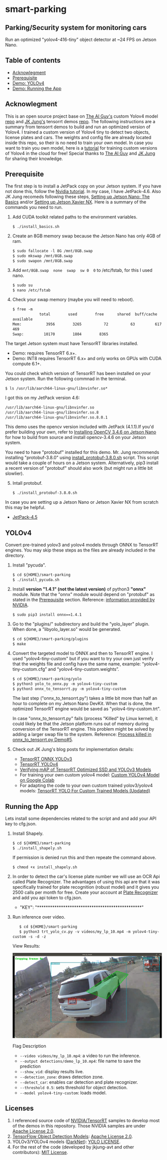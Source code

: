 # smart-parking

Parking/Security system for monitoring cars
-------------------------------------------
Run an optimized "yolov4-416-tiny" object detector at ~24 FPS on Jetson Nano.


Table of contents
-----------------
* [Acknowlegment](#acknowlegment)    
* [Prerequisite](#prerequisite)
* [Demo: YOLOv4](#yolov4)
* [Demo: Running the App](#app)

<a name="acknowlegment"></a>
Acknowlegment
------------

 This is an open source project base on [The AI Guy's](https://github.com/theAIGuysCode) custom Yolov4 model [repo](https://github.com/theAIGuysCode/YOLOv4-Cloud-Tutorial) and [JK Jung's](https://github.com/jkjung-avt) tensorrt demos [repo](https://github.com/jkjung-avt/tensorrt_demos). The following instructions are a summary from tensorrt demos to build and run an optimized version of Yolov4. I trained a custom version of Yolov4 tiny to detect two objects, license plates and cars. The weights and config file are already located inside this repo, so their is no need to train your own model. In case you want to train you own model, here is a [tutorial](https://www.youtube.com/watch?v=mmj3nxGT2YQ&t=434s&ab_channel=TheAIGuy) for training custom versions of Yolov4 in the cloud for free! Special thanks to [The AI Guy](https://github.com/theAIGuysCode) and [JK Jung](https://github.com/jkjung-avt) for sharing their knowledge.

<a name="prerequisite"></a>
Prerequisite
------------

  The first step is to install a JetPack copy on your Jetson system. If you have not done this, follow the [Nvidia tutorial](https://developer.nvidia.com/embedded/learn/get-started-jetson-nano-devkit). In my case, I have JetPack-4.6. Also JK Jung recomeds following these steps, [Setting up Jetson Nano: The Basics](https://jkjung-avt.github.io/setting-up-nano/) and/or [Setting up Jetson Xavier NX](https://jkjung-avt.github.io/setting-up-xavier-nx/). Here is a summary of the commands you need to run.

   1. Add CUDA toolkit related paths to the environment variables.

      ```shell
      $ ./install_basics.sh
      ```

   2. Create an 8GB memory swap because the Jetson Nano has only 4GB of ram. 

      ```shell
      $ sudo fallocate -l 8G /mnt/8GB.swap
      $ sudo mkswap /mnt/8GB.swap
      $ sudo swapon /mnt/8GB.swap
      ```

   3. Add `mnt/8GB.swap  none  swap  sw 0  0`   to /etc/fstab, for this I used nano.

      ```shell
      $ sudo su
      $ nano /etc/fstab
      ```

   4. Check your swap memory (maybe you will need to reboot).

      ```shell
      $ free -m
                  total        used        free      shared  buff/cache   available
      Mem:           3956        3265          72          63         617         469
      Swap:         10170        1804        8365
      ```


The target Jetson system must have TensorRT libraries installed.

* Demo: requires TensorRT 6.x+.
* Demo: INT8 requires TensorRT 6.x+ and only works on GPUs with CUDA compute 6.1+.


You could check which version of TensorRT has been installed on your Jetson system. Run the following commnad in the terminal.

   ```shell
   $ ls /usr/lib/aarch64-linux-gnu/libnvinfer.so*
   ```

   I got this on my JetPack version 4.6:

   ```shell
   /usr/lib/aarch64-linux-gnu/libnvinfer.so
   /usr/lib/aarch64-linux-gnu/libnvinfer.so.8
   /usr/lib/aarch64-linux-gnu/libnvinfer.so.8.0.1
   ```

This demo uses the opencv version included with JetPack (4.1.1).If you'd prefer building your own, refer to [Installing OpenCV 3.4.6 on Jetson Nano](https://jkjung-avt.github.io/opencv-on-nano/) for how to build from source and install opencv-3.4.6 on your Jetson system.


You need to have "protobuf" installed for this demo.  Mr. Jung recommends installing "protobuf-3.8.0" using [install_protobuf-3.8.0.sh](https://github.com/jkjung-avt/jetson_nano/blob/master/install_protobuf-3.8.0.sh) script.  This script would take a couple of hours on a Jetson system.  Alternatively, pip3 install a recent version of "protobuf" should also work (but might run a little bit slowlier).

   5. Intall protobuf.
      ```shell
      $ ./install_protobuf-3.8.0.sh
      ```

In case you are setting up a Jetson Nano or Jetson Xavier NX from scratch this may be helpful.

* [JetPack-4.5](https://jkjung-avt.github.io/jetpack-4.5/)

<a name="yolov4"></a>
YOLOv4
---------------

Convert pre-trained yolov3 and yolov4 models through ONNX to TensorRT engines. You may skip these steps as the files are already included in the directory.

1. Install "pycuda".

   ```shell
   $ cd ${HOME}/smart-parking
   $ ./install_pycuda.sh
   ```

2. Install **version "1.4.1" (not the latest version)** of python3 **"onnx"** module.  Note that the "onnx" module would depend on "protobuf" as stated in the [Prerequisite](#prerequisite) section.  Reference: [information provided by NVIDIA](https://devtalk.nvidia.com/default/topic/1052153/jetson-nano/tensorrt-backend-for-onnx-on-jetson-nano/post/5347666/#5347666).

   ```shell
   $ sudo pip3 install onnx==1.4.1
   ```

3. Go to the "plugins/" subdirectory and build the "yolo_layer" plugin.  When done, a "libyolo_layer.so" would be generated.

   ```shell
   $ cd ${HOME}/smart-parking/plugins
   $ make
   ```

4. Convert the targeted model to ONNX and then to TensorRT engine.  I used "yolov4-tiny-custom" but if you want to try your own just verify that the weights file and config have the same name, example: “yolov4-tiny-custom.cfg” and “yolov4-tiny-custom.weights”. 

   ```shell
   $ cd ${HOME}/smart-parking/yolo
   $ python3 yolo_to_onnx.py -m yolov4-tiny-custom
   $ python3 onnx_to_tensorrt.py -m yolov4-tiny-custom
   ```

   The last step ("onnx_to_tensorrt.py") takes a little bit more than half an hour to complete on my Jetson Nano DevKit.  When that is done, the optimized TensorRT engine would be saved as "yolov4-tiny-custom.trt".

   In case "onnx_to_tensorrt.py" fails (process "Killed" by Linux kernel), it could likely be that the Jetson platform runs out of memory during conversion of the TensorRT engine.  This problem might be solved by adding a larger swap file to the system.  Reference: [Process killed in onnx_to_tensorrt.py Demo#5](https://github.com/jkjung-avt/tensorrt_demos/issues/344).


5. Check out JK Jung's blog posts for implementation details:

   * [TensorRT ONNX YOLOv3](https://jkjung-avt.github.io/tensorrt-yolov3/)
   * [TensorRT YOLOv4](https://jkjung-avt.github.io/tensorrt-yolov4/)
   * [Verifying mAP of TensorRT Optimized SSD and YOLOv3 Models](https://jkjung-avt.github.io/trt-detection-map/)
   * For training your own custom yolov4 model: [Custom YOLOv4 Model on Google Colab](https://jkjung-avt.github.io/colab-yolov4/)
   * For adapting the code to your own custom trained yolov3/yolov4 models: [TensorRT YOLO For Custom Trained Models (Updated)](https://jkjung-avt.github.io/trt-yolo-custom-updated/)


<a name="app"></a>
Running the App
---------------

Lets install some dependencies related to the script and and add your API key to cfg.json. 

1. Install Shapely.

   ```shell
   $ cd ${HOME}/smart-parking
   $ ./install_shapely.sh
   ```
   If permission is denied run this and then repeate the command above.
   ```shell
   $ chmod +x install_shapely.sh
   ```

2. In order to detect the car's license plate number we will use an OCR Api called Plate Recognizer. The advantages of using this api are that it was specifically trained for plate recognition (robust model) and it gives you 2500 calls per month for free. Create your account at [Plate Recognizer](https://platerecognizer.com/) and add you api token to cfg.json.

   * "KEY": "************************************************"

3. Run inference over video.

   ```shell
      $ cd ${HOME}/smart-parking
      $ python3 trt_yolo_cv.py -v videos/my_lp_10.mp4 -m yolov4-tiny-custom -s -d -z
   ```
   View Results:

   [![Car detected](https://github.com/Angel-Ceballos/smart-parking/blob/6706f88e14b9b01a7d699ca911cf6ffa2b14eeb7/docs/car_detection.png?raw=true)](https://youtu.be/fSZR6RCJQnk)

   Flag Description
   * `--video videos/my_lp_10.mp4`: a video to run the inference.
   * `--output detections/demo_lp_10.mp4`: file name to save the prediction 
   * `--show_vid`: display results live.
   * `--detection_zone`: draws detection zone.
   * `--detect_car`: enables car detection and plate recognizer.
   * `--threshold 0.5`: sets threshold for object detection.
   * `--model yolov4-tiny-custom`: loads model.

Licenses
--------

1. I referenced source code of [NVIDIA/TensorRT](https://github.com/NVIDIA/TensorRT) samples to develop most of the demos in this repository.  Those NVIDIA samples are under [Apache License 2.0](https://github.com/NVIDIA/TensorRT/blob/master/LICENSE).
4. [TensorFlow Object Detection Models](https://github.com/tensorflow/models/tree/master/research/object_detection): [Apache License 2.0](https://github.com/tensorflow/models/blob/master/LICENSE).
5. YOLOv3/YOLOv4 models ([DarkNet](https://github.com/AlexeyAB/darknet)): [YOLO LICENSE](https://github.com/AlexeyAB/darknet/blob/master/LICENSE).
7. For the rest of the code (developed by jkjung-avt and other contributors): [MIT License](https://github.com/jkjung-avt/tensorrt_demos/blob/master/LICENSE).

